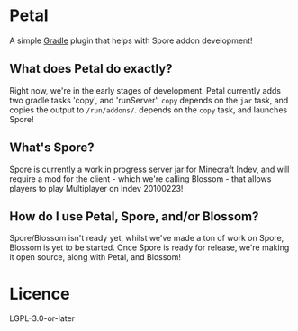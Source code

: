 # Petal
A simple [Gradle](https://gradle.org) plugin that helps with Spore addon development!

## What does Petal do exactly?
Right now, we're in the early stages of development. Petal currently adds two gradle tasks 'copy', and 'runServer'.
`copy` depends on the `jar` task, and copies the output to `/run/addons/`.
depends on the `copy` task, and launches Spore!

## What's Spore?
Spore is currently a work in progress server jar for Minecraft Indev,
and will require a mod for the client - which we're calling Blossom - that allows players to play Multiplayer on Indev 20100223! 

## How do I use Petal, Spore, and/or Blossom?
Spore/Blossom isn't ready yet, whilst we've made a ton of work on Spore, Blossom is yet to be started.
Once Spore is ready for release, we're making it open source, along with Petal, and Blossom!

# Licence
LGPL-3.0-or-later